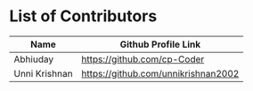 # List of Contributors

| Name     | Github Profile Link         |
| -------- | --------------------------- |
| Abhiuday | https://github.com/cp-Coder |
| Unni Krishnan | https://github.com/unnikrishnan2002 |
